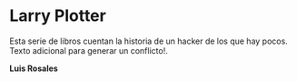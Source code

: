# Larry Plotter

Esta serie de libros cuentan la historia de un hacker de los que hay pocos. Texto adicional para generar un conflicto!. 

**Luis Rosales** 
